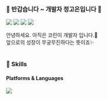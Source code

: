 ### 👋 반갑습니다 ~ 개발자 정고은입니다 👋

<p>
  <a href="https://blog.cowkite.com/" target="_blank"><img src="https://img.shields.io/badge/Tech_Blog-DD0B78?style=flat-square&logo=GitHub%20Sponsors&logoColor=white"/></a>
  <a href="https://www.linkedin.com/in/cowkite/" target="_blank"><img src="https://img.shields.io/badge/GoEunCheong-0A66C2?style=flat-square&logo=Linkedin&logoColor=white"/></a>
  <a href="https://twitter.com/cowkite" target="_blank"><img src="https://img.shields.io/badge/cowkite-1DA1F2?style=flat-square&logo=Twitter&logoColor=white"/></a>
  <a href="mailto:isgoeun990@naver.com" target="_blank"><img src="https://img.shields.io/badge/goeun990@naver.com-EA4335?style=flat-square&logo=Gmail&logoColor=white"/></a>
</p>

<p>
  안녕하세요. 아직은 코린이 개발자 입니다.🚀<br/>
  앞으로의 성장이 무궁무진하다는 뜻이죠✨ <br/>
  <br/>
</p>


### 💪 Skills
#### Platforms & Languages
<p>
  <img src="https://img.shields.io/badge/Java-007396?style=flat-square&logo=Java&logoColor=white"/>
</p>
